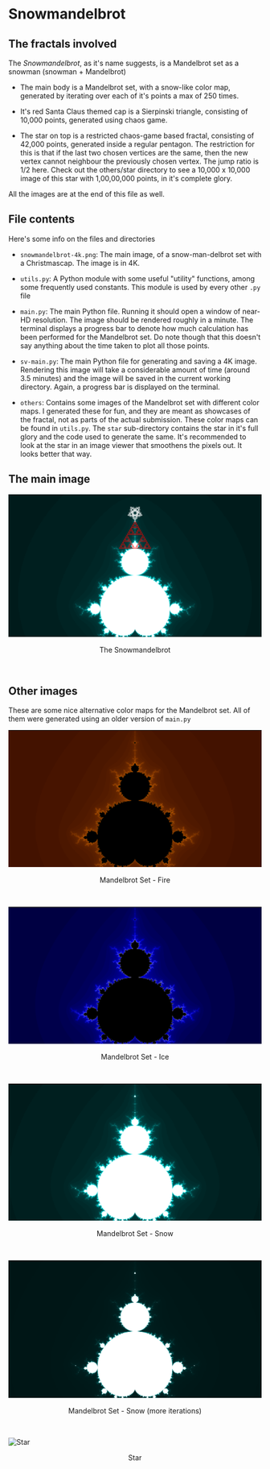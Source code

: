 # Snowmandelbrot


## The fractals involved

The *Snowmandelbrot*, as it's name suggests, is a Mandelbrot set as a snowman (snowman + Mandelbrot)

- The main body is a Mandelbrot set, with a snow-like color map, generated by iterating over each of it's points a max of 250 times.

- It's red Santa Claus themed cap is a Sierpinski triangle, consisting of 10,000 points, generated using chaos game.

- The star on top is a restricted chaos-game based fractal, consisting of 42,000 points, generated inside a regular pentagon. The restriction for this is that if the last two chosen vertices are the same, then the new vertex cannot neighbour the previously chosen vertex. The jump ratio is 1/2 here. Check out the others/star directory to see a 10,000 x 10,000 image of this star with 1,00,00,000 points, in it's complete glory.

All the images are at the end of this file as well.



## File contents

Here's some info on the files and directories

- `snowmandelbrot-4k.png`:
    The main image, of a snow-man-delbrot set with a Christmascap. The image is in 4K.

- `utils.py`:
    A Python module with some useful "utility" functions, among some frequently used constants. This module is used by every other `.py` file

- `main.py`:
    The main Python file. Running it should open a window of near-HD resolution. The image should be rendered roughly in a minute. The terminal displays a progress bar to denote how much calculation has been performed for the Mandelbrot set. Do note though that this doesn't say anything about the time taken to plot all those points.

- `sv-main.py`:
    The main Python file for generating and saving a 4K image. Rendering this image will take a considerable amount of time (around 3.5 minutes) and the image will be saved in the current working directory. Again, a progress bar is displayed on the terminal.


- `others`:
    Contains some images of the Mandelbrot set with different color maps. I generated these for fun, and they are meant as showcases of the fractal, not as parts of the actual submission. These color maps can be found in `utils.py`. The `star` sub-directory contains the star in it's full glory and the code used to generate the same. It's recommended to look at the star in an image viewer that smoothens the pixels out. It looks better that way.



## The main image

![The Snowmandelbrot (4K)](snowmandelbrot-4k.png)
<p align="center">The Snowmandelbrot</p> <br>



## Other images

These are some nice alternative color maps for the Mandelbrot set. All of them were generated using an older version of `main.py`

![Mandelbrot Set - Fire](others/fire.png)
<p align="center">Mandelbrot Set - Fire</p> <br>

![Mandelbrot Set - Ice](others/ice.png)
<p align="center">Mandelbrot Set - Ice</p> <br>

![Mandelbrot Set - Snow](others/snow.png)
<p align="center">Mandelbrot Set - Snow</p> <br>

![Mandelbrot Set - Snow (more iterations)](others/snow-more-iters.png)
<p align="center">Mandelbrot Set - Snow (more iterations)</p> <br>

![Star](others/star/star.png)
<p align="center">Star</p> <br>

